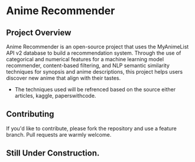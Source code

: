 # Anime Recommender

## Project Overview

Anime Recommender is an open-source project that uses the MyAnimeList API v2 database to build a recommendation system. Through the use of categorical and numerical features for a machine learning model recommender, content-based filtering, and NLP semantic similarity techniques for synopsis and anime descriptions, this project helps users discover new anime that align with their tastes.
</br>

- The techniques used will be refrenced based on the source either articles, kaggle, paperswithcode.

## Contributing

If you'd like to contribute, please fork the repository and use a feature branch. Pull requests are warmly welcome.

## Still Under Construction.
